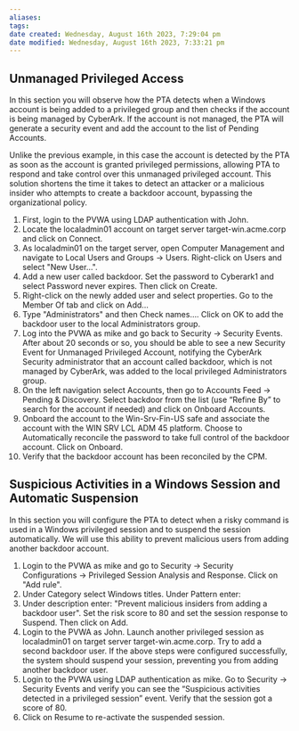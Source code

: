 ```yaml
---
aliases: 
tags: 
date created: Wednesday, August 16th 2023, 7:29:04 pm
date modified: Wednesday, August 16th 2023, 7:33:21 pm
---
```


## Unmanaged Privileged Access

In this section you will observe how the PTA detects when a Windows account is being added to a privileged group and then checks if the account is being managed by CyberArk. If the account is not managed, the PTA will generate a security event and add the account to the list of Pending Accounts. 

Unlike the previous example, in this case the account is detected by the PTA as soon as the account is granted privileged permissions, allowing PTA to respond and take control over this unmanaged privileged account. This solution shortens the time it takes to detect an attacker or a malicious insider who attempts to create a backdoor account, bypassing the organizational policy.

1. First, login to the PVWA using LDAP authentication with John.
2. Locate the localadmin01 account on target server target-win.acme.corp and click on Connect. 
3. As localadmin01 on the target server, open Computer Management and navigate to Local Users and Groups -> Users. Right-click on Users and select "New User…".
4. Add a new user called backdoor. Set the password to Cyberark1 and select Password never expires. Then click on Create.
5. Right-click on the newly added user and select properties. Go to the Member Of tab and click on Add…
6. Type "Administrators" and then Check names…. Click on OK to add the backdoor user to the local Administrators group.
7. Log into the PVWA as mike and go back to Security -> Security Events. After about 20 seconds or so, you should be able to see a new Security Event for Unmanaged Privileged Account, notifying the CyberArk Security administrator that an account called backdoor, which is not managed by CyberArk, was added to the local privileged Administrators group.
8. On the left navigation select Accounts, then go to Accounts Feed -> Pending & Discovery. Select backdoor from the list (use “Refine By” to search for the account if needed) and click on Onboard Accounts.
9. Onboard the account to the Win-Srv-Fin-US safe and associate the account with the WIN SRV LCL ADM 45 platform. Choose to Automatically reconcile the password to take full control of the backdoor account. Click on Onboard.
10. Verify that the backdoor account has been reconciled by the CPM.

## Suspicious Activities in a Windows Session and Automatic Suspension

 In this section you will configure the PTA to detect when a risky command is used in a Windows privileged session and to suspend the session automatically. We will use this ability to prevent malicious users from adding another backdoor account. 
 
 1. Login to the PVWA as mike and go to Security -> Security Configurations -> Privileged Session Analysis and Response. Click on "Add rule".
 2. Under Category select Windows titles. Under Pattern enter:
 3. Under description enter: "Prevent malicious insiders from adding a backdoor user". Set the risk score to 80 and set the session response to Suspend. Then click on Add.
 4. Login to the PVWA as John. Launch another privileged session as localadmin01 on target server target-win.acme.corp. Try to add a second backdoor user. If the above steps were configured successfully, the system should suspend your session, preventing you from adding another backdoor user.
 5. Login to the PVWA using LDAP authentication as mike. Go to Security -> Security Events and verify you can see the “Suspicious activities detected in a privileged session” event. Verify that the session got a score of 80.
 6. Click on Resume to re-activate the suspended session.